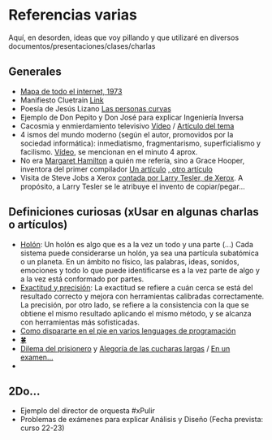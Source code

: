 # Referencias varias

Aquí, en desorden, ideas que voy pillando y que utilizaré en diversos documentos/presentaciones/clases/charlas

## Generales

- [Mapa de todo el internet, 1973](/imagenes/mapaInternet_1973.jpg)
- Manifiesto Cluetrain [Link](https://personal.us.es/mbmarquez/textos/cluetrain.pdf)
- Poesía de Jesús Lizano [Las personas curvas](https://www.youtube.com/watch?v=XfUDrorit-k)
- Ejemplo de Don Pepito y Don José para explicar Ingeniería Inversa
- Cacosmia y enmierdamiento televisivo [Vídeo](https://www.youtube.com/watch?v=1irdc2SP7iE) / [Artículo del tema](https://elcomercio.pe/opinion/columnistas/cacosmia-marco-aurelio-denegri-338354-noticia/)
- 4 ismos del mundo moderno (según el autor, promovidos por la sociedad informática): inmediatismo, fragmentarismo, superficialismo y facilismo. [Vídeo](https://www.youtube.com/watch?v=e3yV260iPaI), se mencionan en el minuto 4 aprox.
- No era [Margaret Hamilton](https://es.wikipedia.org/wiki/Margaret_Hamilton_(cient%C3%ADfica)) a quién me refería, sino a Grace Hooper, inventora del primer compilador [Un artículo](https://docs.google.com/document/d/1TdEgFlxxWLzTfL2_ctv574mVRHvsD889b09kNj_jhrE/edit?usp=sharing)  [, otro artículo](https://docs.google.com/document/d/1h-j-Uw5oEoF5sOfXCdxxlJ7PgvnCSgxvSEc2-6wOV-g/edit?usp=sharing)
- Visita de Steve Jobs a Xerox [contada por Larry Tesler, de Xerox](https://www.youtube.com/watch?v=ferle2Uovks). A propósito, a Larry Tesler se le atribuye el invento de copiar/pegar...

## Definiciones curiosas (xUsar en algunas charlas o artículos)

- [Holón](https://es.wikipedia.org/wiki/Hol%C3%B3n_(filosof%C3%ADa)): Un holón es algo que es a la vez un todo y una parte (...) Cada sistema puede considerarse un holón, ya sea una partícula subatómica o un planeta. En un ámbito no físico, las palabras, ideas, sonidos, emociones y todo lo que puede identificarse es a la vez parte de algo y a la vez está conformado por partes.
- [Exactitud y precisión](https://www.microsiervos.com/archivo/mundoreal/diferencia-entre-exactitud-y-precision.html): La exactitud se refiere a cuán cerca se está del resultado correcto y mejora con herramientas calibradas correctamente. La precisión, por otro lado, se refiere a la consistencia con la que se obtiene el mismo resultado aplicando el mismo método, y se alcanza con herramientas más sofisticadas.
- [Como dispararte en el pie en varios lenguages de programación](https://achtung00.wordpress.com/2007/06/01/como-dispararte-en-el-pie-en-varios-lenguajes-de-programacion/)
- [🍀](https://github.com/4Lang/4)
- [Dilema del prisionero](https://es.wikipedia.org/wiki/Dilema_del_prisionero) y [Alegoría de las cucharas largas](https://es.wikipedia.org/wiki/Alegor%C3%ADa_de_las_cucharas_largas) / [En un examen...](https://www.microsiervos.com/archivo/ciencia/profesor-dilema-del-prisionero.html)
- 

## 2Do...

- Ejemplo del director de orquesta #xPulir
- Problemas de exámenes para explicar Análisis y Diseño (Fecha prevista: curso 22-23)
